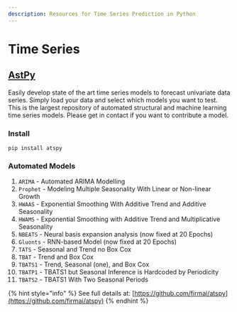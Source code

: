 ```yaml
---
description: Resources for Time Series Prediction in Python
---
```


# Time Series

## [AstPy](https://github.com/firmai/atspy)

Easily develop state of the art time series models to forecast univariate data series. Simply load your data and select which models you want to test. This is the largest repository of automated structural and machine learning time series models. Please get in contact if you want to contribute a model.

### Install

```text
pip install atspy
```

### Automated Models

1. `ARIMA` - Automated ARIMA Modelling
2. `Prophet` - Modeling Multiple Seasonality With Linear or Non-linear Growth
3. `HWAAS` - Exponential Smoothing With Additive Trend and Additive Seasonality
4. `HWAMS` - Exponential Smoothing with Additive Trend and Multiplicative Seasonality
5. `NBEATS` - Neural basis expansion analysis \(now fixed at 20 Epochs\)
6. `Gluonts` - RNN-based Model \(now fixed at 20 Epochs\)
7. `TATS` - Seasonal and Trend no Box Cox
8. `TBAT` - Trend and Box Cox
9. `TBATS1` - Trend, Seasonal \(one\), and Box Cox
10. `TBATP1` - TBATS1 but Seasonal Inference is Hardcoded by Periodicity
11. `TBATS2` - TBATS1 With Two Seasonal Periods

{% hint style="info" %}
See full details at: [https://github.com/firmai/atspy](https://github.com/firmai/atspy)
{% endhint %}




